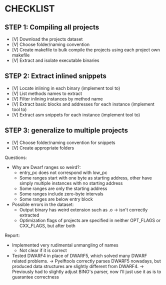 # CHECKLIST

## STEP 1: Compiling all projects
- [V] Download the projects dataset 
- [V] Choose folder/naming convention
- [V] Create makefile to bulk compile the projects using each project own makefile
- [V] Extract and isolate executable binaries

## STEP 2: Extract inlined snippets
- [V] Locate inlining in each binary (implement tool to)
- [V] List methods names to extract
- [V]  Filter inlining instances by method name
- [V] Extract basic blocks and addresses for each instance (implement tool to)
- [V] Extract asm snippets for each instance (implement tool to)

## STEP 3: generalize to multiple projects
- [V] Choose folder/naming convention for snippets
- [V] Create appropriate folders

Questions:
- Why are Dwarf ranges so weird?:
	- entry\_pc does not correspond with low\_pc
	- Some ranges start with one byte as starting address, other have simply multiple instances with no starting address
	- Some ranges are only the starting address
	- Some ranges include zero-byte intervals
	- Some ranges are below entry block
- Possible errors in the dataset:
	- Output binary has weird extension such as .o -> isn't correctly extracted
	- Optimization flags of projects are specified in neither OPT\_FLAGS or CXX\_FLAGS, but after both

Report:
- Implemented very rudimental unmangling of names
	- Not clear if it is correct
- Tested DWARF4 in place of DWARF5, which solved many DWARF related problems.
	-> Pyelftools correctly parses DWARF5 nowadays, but produced data structures are slightly different from DWARF4.
	-> Previously had to slightly adjust BINO's parser, now I'll just use it as is to guarantee correctness
